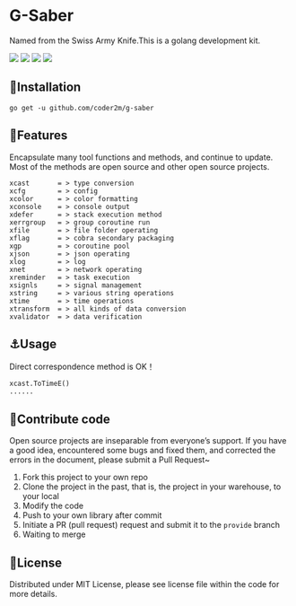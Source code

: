# G-Saber

Named from the Swiss Army Knife.This is a golang development kit.

![](https://img.shields.io/badge/windowns10-Development-d0d1d4)
![](https://img.shields.io/badge/golang-1.16-blue)
[![](https://img.shields.io/badge/godoc-reference-3C57C4)](https://pkg.go.dev/github.com/coder2m/g-saber)
![](https://img.shields.io/badge/version-0.1.0-r)

## :rocket:Installation

`
go get -u github.com/coder2m/g-saber
`

## :bell:Features

Encapsulate many tool functions and methods, and continue to update. Most of the methods are open source and other open source projects.

```
xcast       = > type conversion
xcfg        = > config
xcolor      = > color formatting
xconsole    = > console output
xdefer      = > stack execution method
xerrgroup   = > group coroutine run
xfile       = > file folder operating
xflag       = > cobra secondary packaging
xgp         = > coroutine pool
xjson       = > json operating
xlog        = > log
xnet        = > network operating
xreminder   = > task execution
xsignls     = > signal management
xstring     = > various string operations
xtime       = > time operations
xtransform  = > all kinds of data conversion
xvalidator  = > data verification
```

## :anchor:Usage

Direct correspondence method is OK！

```
xcast.ToTimeE()
......
```



## :tada:Contribute code

Open source projects are inseparable from everyone’s support. If you have a good idea, encountered some bugs and fixed them, and corrected the errors in the document, please submit a Pull Request~
1. Fork this project to your own repo
2. Clone the project in the past, that is, the project in your warehouse, to your local
3. Modify the code
4. Push to your own library after commit
5. Initiate a PR (pull request) request and submit it to the `provide` branch
6. Waiting to merge

## :closed_book:License

Distributed under MIT License, please see license file within the code for more details.



